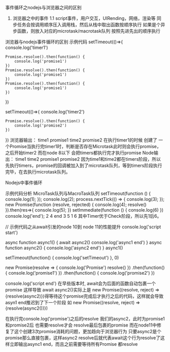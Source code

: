 事件循环之nodejs与浏览器之间的区别
1. 浏览器之中的事件
1.1 script事件，用户交互，UIRending，网络，渲染等
同步任务会按调用顺序压入调用栈，然后从栈中取出函数按顺序执行
如果是个异步函数，则放入对应的microtask/macrotask队列 按照先进先出的顺序执行

浏览器与nodejs事件循环的区别
示例代码
setTimeout(()=>{
    console.log('timer1')

    Promise.resolve().then(function() {
        console.log('promise1')
    })
    Promise.resolve().then(function() {
        console.log('promise1')
    })
    Promise.resolve().then(function() {
        console.log('promise1')
    })
})

setTimeout(()=>{
    console.log('timer2')

    Promise.resolve().then(function() {
        console.log('promise2')
    })
})
浏览器输出：
time1
promise1
time2
promise2
在执行timer1的时候 创建了 一个Promise当执行完timer1时，判断是否存在Microtask此时则会执行promise，之后开始timer2 而在node 8以下 会把timers都执行完才执行promise
Node输出：
time1
time2
promise1
promise2
因为time1和time2都在timers阶段，所以先执行timers，promise的回调被加入到了microtask队列，等到timers阶段执行完毕，在去执行microtask队列。


Nodejs中事件循环


示例代码分析
MicroTask队列与MacroTask队列
setTimeout(function () {
   console.log(1);
});
console.log(2);
process.nextTick(() => {
   console.log(3);
});
new Promise(function (resolve, rejected) {
   console.log(4);
   resolve()
}).then(res=>{
   console.log(5);
})
setImmediate(function () {
   console.log(6)
})
console.log('end');
2 4 end 3 5 1 6  其中Timer优于Check阶段，所以先1后6。


// 示例代码之从await引发的node 10到 node 11的性能提升
console.log('script start')

async function async1() {
  await async2()
  console.log('async1 end')
}
async function async2() {
  console.log('async2 end') 
}
async1()

setTimeout(function() {
  console.log('setTimeout')
}, 0)

new Promise(resolve => {
  console.log('Promise')
  resolve()
})
  .then(function() {
    console.log('promise1')
  })
  .then(function() {
    console.log('promise2')
  })

console.log('script end')
在早些版本时, await会为后面的函数自动包裹一个promise 这样导致  await async2()实际上是 new Promise((resolve, reject) => {resolve(async2)})得等待这个promise完成后才执行之后的代码，这样就会导致asyn1 end推迟到了下一个阶段
如 
new Promise((resolve, reject) => {resolve(async2())})

在执行完console.log('promise')之后的resolve 我们的async2，此时为promise1 和promise2后 也需要resolve才会 resolve最后包裹的promise
而在node11中修复了这个创建3次promise消耗的问题，更加趋向于浏览器行为
只要async2是个promise那么直接包裹，这样async2 resolve后就代表await这个行为resolve了这样立即输出async1 end，而且之前需要等待所有Promise 都resolve